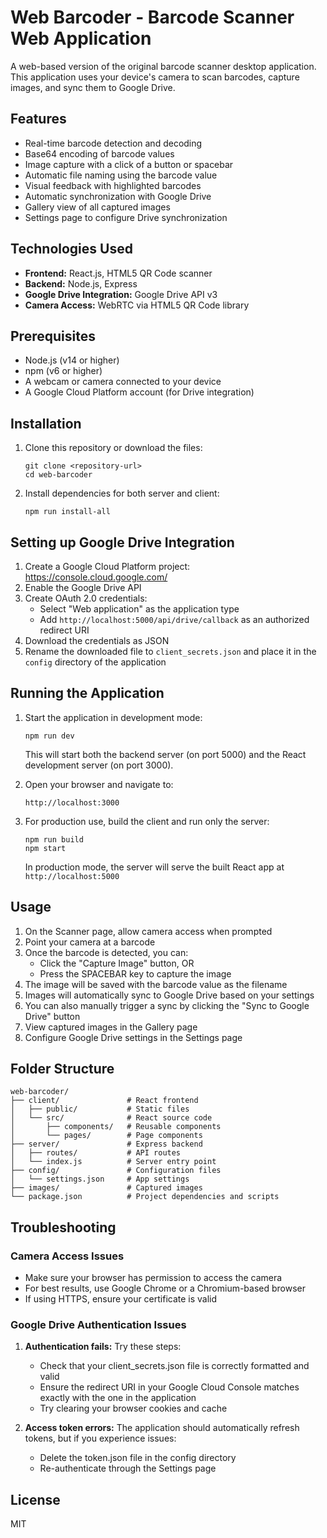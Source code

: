 # Web Barcoder - Barcode Scanner Web Application

A web-based version of the original barcode scanner desktop application. This application uses your device's camera to scan barcodes, capture images, and sync them to Google Drive.

## Features

- Real-time barcode detection and decoding
- Base64 encoding of barcode values
- Image capture with a click of a button or spacebar
- Automatic file naming using the barcode value
- Visual feedback with highlighted barcodes
- Automatic synchronization with Google Drive
- Gallery view of all captured images
- Settings page to configure Drive synchronization

## Technologies Used

- **Frontend:** React.js, HTML5 QR Code scanner
- **Backend:** Node.js, Express
- **Google Drive Integration:** Google Drive API v3
- **Camera Access:** WebRTC via HTML5 QR Code library

## Prerequisites

- Node.js (v14 or higher)
- npm (v6 or higher)
- A webcam or camera connected to your device
- A Google Cloud Platform account (for Drive integration)

## Installation

1. Clone this repository or download the files:
   ```
   git clone <repository-url>
   cd web-barcoder
   ```

2. Install dependencies for both server and client:
   ```
   npm run install-all
   ```

## Setting up Google Drive Integration

1. Create a Google Cloud Platform project: https://console.cloud.google.com/
2. Enable the Google Drive API
3. Create OAuth 2.0 credentials:
   - Select "Web application" as the application type
   - Add `http://localhost:5000/api/drive/callback` as an authorized redirect URI
4. Download the credentials as JSON
5. Rename the downloaded file to `client_secrets.json` and place it in the `config` directory of the application

## Running the Application

1. Start the application in development mode:
   ```
   npm run dev
   ```

   This will start both the backend server (on port 5000) and the React development server (on port 3000).

2. Open your browser and navigate to:
   ```
   http://localhost:3000
   ```

3. For production use, build the client and run only the server:
   ```
   npm run build
   npm start
   ```

   In production mode, the server will serve the built React app at `http://localhost:5000`

## Usage

1. On the Scanner page, allow camera access when prompted
2. Point your camera at a barcode
3. Once the barcode is detected, you can:
   - Click the "Capture Image" button, OR
   - Press the SPACEBAR key to capture the image
4. The image will be saved with the barcode value as the filename
5. Images will automatically sync to Google Drive based on your settings
6. You can also manually trigger a sync by clicking the "Sync to Google Drive" button
7. View captured images in the Gallery page
8. Configure Google Drive settings in the Settings page

## Folder Structure

```
web-barcoder/
├── client/               # React frontend
│   ├── public/           # Static files
│   └── src/              # React source code
│       ├── components/   # Reusable components
│       └── pages/        # Page components
├── server/               # Express backend
│   ├── routes/           # API routes
│   └── index.js          # Server entry point
├── config/               # Configuration files
│   └── settings.json     # App settings
├── images/               # Captured images
└── package.json          # Project dependencies and scripts
```

## Troubleshooting

### Camera Access Issues

- Make sure your browser has permission to access the camera
- For best results, use Google Chrome or a Chromium-based browser
- If using HTTPS, ensure your certificate is valid

### Google Drive Authentication Issues

1. **Authentication fails:** Try these steps:
   - Check that your client_secrets.json file is correctly formatted and valid
   - Ensure the redirect URI in your Google Cloud Console matches exactly with the one in the application
   - Try clearing your browser cookies and cache

2. **Access token errors:** The application should automatically refresh tokens, but if you experience issues:
   - Delete the token.json file in the config directory
   - Re-authenticate through the Settings page

## License

MIT
